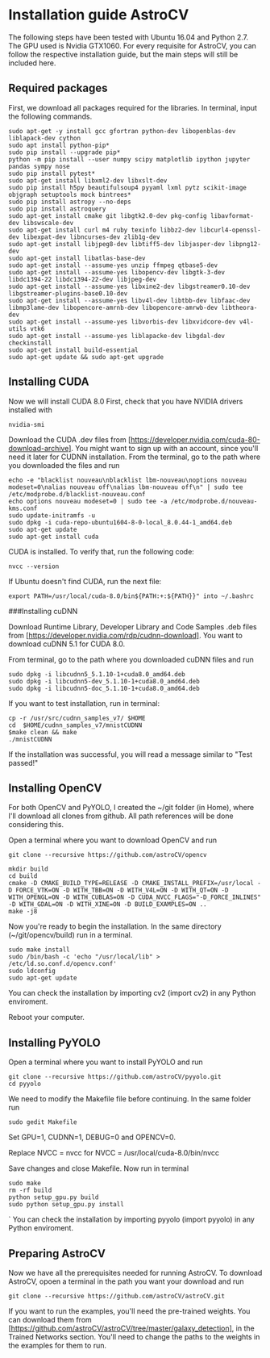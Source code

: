 # Installation guide AstroCV
The following steps have been tested with Ubuntu 16.04 and Python 2.7. The GPU used is Nvidia GTX1060. For every requisite for AstroCV, you can follow the respective installation guide, but the main steps will still be included here.

## Required packages
First, we download all packages required for the libraries. In terminal, input the following commands.


```
sudo apt-get -y install gcc gfortran python-dev libopenblas-dev liblapack-dev cython
sudo apt install python-pip*
sudo pip install --upgrade pip*
python -m pip install --user numpy scipy matplotlib ipython jupyter pandas sympy nose 
sudo pip install pytest*
sudo apt-get install libxml2-dev libxslt-dev 
sudo pip install h5py beautifulsoup4 pyyaml lxml pytz scikit-image objgraph setuptools mock bintrees*
sudo pip install astropy --no-deps
sudo pip install astroquery
sudo apt-get install cmake git libgtk2.0-dev pkg-config libavformat-dev libswscale-dev
sudo apt-get install curl m4 ruby texinfo libbz2-dev libcurl4-openssl-dev libexpat-dev libncurses-dev zlib1g-dev
sudo apt-get install libjpeg8-dev libtiff5-dev libjasper-dev libpng12-dev
sudo apt-get install libatlas-base-dev
sudo apt-get install --assume-yes unzip ffmpeg qtbase5-dev
sudo apt-get install --assume-yes libopencv-dev libgtk-3-dev libdc1394-22 libdc1394-22-dev libjpeg-dev
sudo apt-get install --assume-yes libxine2-dev libgstreamer0.10-dev libgstreamer-plugins-base0.10-dev
sudo apt-get install --assume-yes libv4l-dev libtbb-dev libfaac-dev libmp3lame-dev libopencore-amrnb-dev libopencore-amrwb-dev libtheora-dev
sudo apt-get install --assume-yes libvorbis-dev libxvidcore-dev v4l-utils vtk6
sudo apt-get install --assume-yes liblapacke-dev libgdal-dev checkinstall
sudo apt-get install build-essential
sudo apt-get update && sudo apt-get upgrade
```



## Installing CUDA

Now we will install CUDA 8.0 First, check that you have NVIDIA drivers installed with
```
nvidia-smi
```
Download the CUDA .dev files from [https://developer.nvidia.com/cuda-80-download-archive]. You might want to sign up with an account, since you'll need it later for CUDNN installation. From the terminal, go to the path where you downloaded the files and run

```
echo -e "blacklist nouveau\nblacklist lbm-nouveau\noptions nouveau modeset=0\nalias nouveau off\nalias lbm-nouveau off\n" | sudo tee /etc/modprobe.d/blacklist-nouveau.conf
echo options nouveau modeset=0 | sudo tee -a /etc/modprobe.d/nouveau-kms.conf
sudo update-initramfs -u
sudo dpkg -i cuda-repo-ubuntu1604-8-0-local_8.0.44-1_amd64.deb
sudo apt-get update
sudo apt-get install cuda
```
CUDA is installed. To verify that, run the following code:

```
nvcc --version
```

If Ubuntu doesn't find CUDA, run the next file:

```
export PATH=/usr/local/cuda-8.0/bin${PATH:+:${PATH}}" into ~/.bashrc

```

###Installing cuDNN

Download Runtime Library, Developer Library and Code Samples .deb files from [https://developer.nvidia.com/rdp/cudnn-download]. You want to download cuDNN 5.1 for CUDA 8.0.

From terminal, go to the path where you downloaded cuDNN files and run

```
sudo dpkg -i libcudnn5_5.1.10-1+cuda8.0_amd64.deb 
sudo dpkg -i libcudnn5-dev_5.1.10-1+cuda8.0_amd64.deb 
sudo dpkg -i libcudnn5-doc_5.1.10-1+cuda8.0_amd64.deb 

```

If you want to test installation, run in terminal:

```
cp -r /usr/src/cudnn_samples_v7/ $HOME
cd  $HOME/cudnn_samples_v7/mnistCUDNN
$make clean && make
./mnistCUDNN

```
If the installation was successful, you will read a message similar to "Test passed!"


## Installing OpenCV

For both OpenCV and PyYOLO, I created the ~/git folder (in Home), where I'll download all clones from github. All path references will be done considering this.

Open a terminal where you want to download OpenCV and run

```
git clone --recursive https://github.com/astroCV/opencv

mkdir build
cd build
cmake -D CMAKE_BUILD_TYPE=RELEASE -D CMAKE_INSTALL_PREFIX=/usr/local -D FORCE_VTK=ON -D WITH_TBB=ON -D WITH_V4L=ON -D WITH_QT=ON -D WITH_OPENGL=ON -D WITH_CUBLAS=ON -D CUDA_NVCC_FLAGS="-D_FORCE_INLINES" -D WITH_GDAL=ON -D WITH_XINE=ON -D BUILD_EXAMPLES=ON ..
make -j8
```


Now you're ready to begin the installation. In the same directory (~/git/opencv/build) run in a terminal.

```
sudo make install
sudo /bin/bash -c 'echo "/usr/local/lib" > /etc/ld.so.conf.d/opencv.conf'
sudo ldconfig
sudo apt-get update
```
You can check the installation by importing cv2 (import cv2) in any Python enviroment.

Reboot your computer.

## Installing PyYOLO

Open a terminal where you want to install PyYOLO and run

```
git clone --recursive https://github.com/astroCV/pyyolo.git
cd pyyolo
```
We need to modify the Makefile file before continuing. In the same folder run
```
sudo gedit Makefile
```
Set GPU=1, CUDNN=1, DEBUG=0 and OPENCV=0.

Replace NVCC = nvcc for NVCC = /usr/local/cuda-8.0/bin/nvcc

Save changes and close Makefile. Now run in terminal

```
sudo make
rm -rf build
python setup_gpu.py build
sudo python setup_gpu.py install
```
`
You can check the installation by importing pyyolo (import pyyolo) in any Python enviroment.

## Preparing AstroCV

Now we have all the prerequisites needed for running AstroCV. To download AstroCV, opoen a terminal in the path you want your download and run

```
git clone --recursive https://github.com/astroCV/astroCV.git

```
If you want to run the examples, you'll need the pre-trained weights. You can download them from [https://github.com/astroCV/astroCV/tree/master/galaxy_detection], in the Trained Networks section. You'll need to change the paths to the weights in the examples for them to run.

